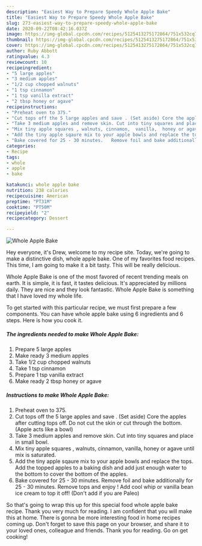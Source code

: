 ```yaml
---
description: "Easiest Way to Prepare Speedy Whole Apple Bake"
title: "Easiest Way to Prepare Speedy Whole Apple Bake"
slug: 273-easiest-way-to-prepare-speedy-whole-apple-bake
date: 2020-09-22T08:42:16.037Z
image: https://img-global.cpcdn.com/recipes/5125413275172864/751x532cq70/whole-apple-bake-recipe-main-photo.jpg
thumbnail: https://img-global.cpcdn.com/recipes/5125413275172864/751x532cq70/whole-apple-bake-recipe-main-photo.jpg
cover: https://img-global.cpcdn.com/recipes/5125413275172864/751x532cq70/whole-apple-bake-recipe-main-photo.jpg
author: Ruby Abbott
ratingvalue: 4.3
reviewcount: 10
recipeingredient:
- "5 large apples"
- "3 medium apples"
- "1/2 cup chopped walnuts"
- "1 tsp cinnamon"
- "1 tsp vanilla extract"
- "2 tbsp honey or agave"
recipeinstructions:
- "Preheat oven to 375."
- "Cut tops off the 5 large apples and save . (Set aside) Core the apples after cutting tops off. Do not cut the skin or cut through the bottom. (Apple acts like a bowl)"
- "Take 3 medium apples and remove skin. Cut into tiny squares and place in small bowl."
- "Mix tiny apple squares , walnuts, cinnamon,  vanilla,  honey or agave until mix is saturated."
- "Add the tiny apple sqaure mix to your apple bowls and replace the tops. Add the topped apples to a baking dish and add just enough water to the bottom to cover the bottom of the apples."
- "Bake covered for 25 - 30 minutes.   Remove foil and bake additionally for 25 - 30 minutes. Remove tops and enjoy ! Add cool whip or vanilla bean ice cream to top it off! (Don&#39;t add if you are Paleo)"
categories:
- Recipe
tags:
- whole
- apple
- bake

katakunci: whole apple bake 
nutrition: 238 calories
recipecuisine: American
preptime: "PT31M"
cooktime: "PT50M"
recipeyield: "2"
recipecategory: Dessert

---
```



![Whole Apple Bake](https://img-global.cpcdn.com/recipes/5125413275172864/751x532cq70/whole-apple-bake-recipe-main-photo.jpg)

Hey everyone, it's Drew, welcome to my recipe site. Today, we're going to make a distinctive dish, whole apple bake. One of my favorites food recipes. This time, I am going to make it a bit tasty. This will be really delicious.



Whole Apple Bake is one of the most favored of recent trending meals on earth. It is simple, it is fast, it tastes delicious. It's appreciated by millions daily. They are nice and they look fantastic. Whole Apple Bake is something that I have loved my whole life.


To get started with this particular recipe, we must first prepare a few components. You can have whole apple bake using 6 ingredients and 6 steps. Here is how you cook it.

##### The ingredients needed to make Whole Apple Bake:

1. Prepare 5 large apples
1. Make ready 3 medium apples
1. Take 1/2 cup chopped walnuts
1. Take 1 tsp cinnamon
1. Prepare 1 tsp vanilla extract
1. Make ready 2 tbsp honey or agave




##### Instructions to make Whole Apple Bake:

1. Preheat oven to 375.
1. Cut tops off the 5 large apples and save . (Set aside) Core the apples after cutting tops off. Do not cut the skin or cut through the bottom. (Apple acts like a bowl)
1. Take 3 medium apples and remove skin. Cut into tiny squares and place in small bowl.
1. Mix tiny apple squares , walnuts, cinnamon,  vanilla,  honey or agave until mix is saturated.
1. Add the tiny apple sqaure mix to your apple bowls and replace the tops. Add the topped apples to a baking dish and add just enough water to the bottom to cover the bottom of the apples.
1. Bake covered for 25 - 30 minutes.   Remove foil and bake additionally for 25 - 30 minutes. Remove tops and enjoy ! Add cool whip or vanilla bean ice cream to top it off! (Don&#39;t add if you are Paleo)




So that's going to wrap this up for this special food whole apple bake recipe. Thank you very much for reading. I am confident that you will make this at home. There is gonna be more interesting food in home recipes coming up. Don't forget to save this page on your browser, and share it to your loved ones, colleague and friends. Thank you for reading. Go on get cooking!
